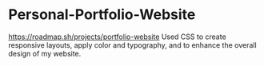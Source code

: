 # Personal-Portfolio-Website
https://roadmap.sh/projects/portfolio-website
Used CSS to create responsive layouts, apply color and typography, and to enhance the overall design of my website.
